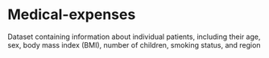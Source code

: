 # Medical-expenses
Dataset containing information about individual patients, including their age, sex, body mass index (BMI), number of children, smoking status, and region
